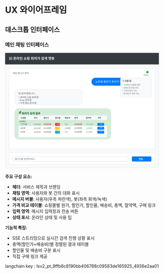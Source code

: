# UX 와이어프레임

## 데스크톱 인터페이스

### 메인 채팅 인터페이스
![Desktop Chat Interface](chat-interface-wireframe.svg)

**주요 구성 요소:**
- **헤더**: 서비스 제목과 브랜딩
- **채팅 영역**: 사용자와 봇 간의 대화 표시
- **메시지 버블**: 사용자(우측 파란색), 봇(좌측 회색/녹색)
- **가격 비교 테이블**: 쇼핑몰별 원가, 할인가, 할인율, 배송비, 총액, 절약액, 구매 링크
- **입력 영역**: 메시지 입력창과 전송 버튼
- **상태 표시**: 온라인 상태 및 사용 팁

**기능적 특징:**
- SSE 스트리밍으로 실시간 검색 진행 상황 표시
- 총액(할인가+배송비)별 정렬된 결과 테이블
- 할인율 및 배송비 구분 표시
- 직접 구매 링크 제공


langchain key : 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

